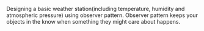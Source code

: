 Designing a basic weather station(including temperature, humidity and atmospheric pressure) using observer pattern.
Observer pattern keeps your objects in the know when something they might care about happens.
